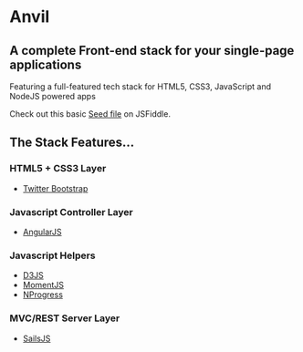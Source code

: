 Anvil
=====

## A complete Front-end stack for your single-page applications

Featuring a full-featured tech stack for HTML5, CSS3, JavaScript and NodeJS powered apps

Check out this basic [Seed file](http://jsfiddle.net/c931y1rk/) on JSFiddle.

## The Stack Features...

### HTML5 + CSS3 Layer
  * [Twitter Bootstrap](http://maxcdn.bootstrapcdn.com/bootstrap/3.2.0/css/bootstrap.min.css)

### Javascript Controller Layer
  * [AngularJS](http://ajax.googleapis.com/ajax/libs/angularjs/1.2.23/angular.min.js)

### Javascript Helpers
  * [D3JS](http:////cdnjs.cloudflare.com/ajax/libs/d3/3.4.11/d3.min.js)
  * [MomentJS](http://cdnjs.cloudflare.com/ajax/libs/moment.js/2.8.2/moment.min.js)
  * [NProgress](http://cdnjs.cloudflare.com/ajax/libs/nprogress/0.1.3/nprogress.min.js)

### MVC/REST Server Layer
  * [SailsJS](http://sailsjs.org/#/)

